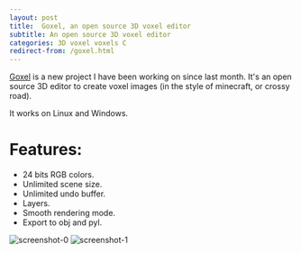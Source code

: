 ```yaml
---
layout: post
title:  Goxel, an open source 3D voxel editor
subtitle: An open source 3D voxel editor
categories: 3D voxel voxels C
redirect-from: /goxel.html
---
```


[Goxel] is a new project I have been working on since last month.  It's an open
source 3D editor to create voxel images (in the style of minecraft, or crossy
road).

It works on Linux and Windows.

# Features:

- 24 bits RGB colors.
- Unlimited scene size.
- Unlimited undo buffer.
- Layers.
- Smooth rendering mode.
- Export to obj and pyl.


![screenshot-0](https://github.com/guillaumechereau/goxel/raw/master/screenshots/screenshot-0.png?raw=true)
![screenshot-1](https://github.com/guillaumechereau/goxel/raw/master/screenshots/screenshot-1.png?raw=true)

[goxel]: https://github.com/guillaumechereau/goxel
